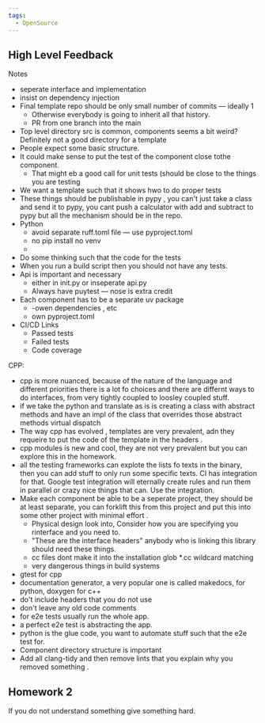 ```yaml
---
tags:
  - OpenSource
---
```

## High Level Feedback

Notes
- seperate interface and implementation 
- insist on dependency injection
- Final template repo should be only small number of commits — ideally 1
	- Otherwise everybody is going to inherit all that history.
	- PR from one branch into the main
- Top level directory src is common, components seems a bit weird? Definitely not a good directory for a template
- People expect some basic structure.
- It could make sense to put the test of the component close tothe component.
	- That might eb a good call for unit tests (should be close to the things you are testing
- We want a template such that it shows hwo to do proper tests
- These things should be publishable in pypy , you can't just take a class and send it to pypy, you cant push a calculator with add and subtract to pypy but all the mechanism should be in the repo. 
- Python
	- avoid separate ruff.toml file — use pyproject.toml
	- no pip install no venv
	- 
- Do some thinking such that the code for the tests 
- When you run a build script then you should not have any tests.
- Api is important and necessary 
	- either in init.py or inseperate api.py 
	- Always have puytest — nose is extra credit
- Each component has to be a separate uv package 
	- -owen dependencies , etc
	- own pyproject.toml
- CI/CD Links
	- Passed tests
	- Failed tests
	- Code coverage

CPP:
- cpp is more nuanced, because of the nature of the language and different priorities there is a lot fo choices and there are differnt ways to do interfaces, from very tightly coupled to loosley coupled stuff.
- if we take the python and translate as is is creating a class with abstract methods and have an impl of the class that overrides those abstract methods virtual dispatch
- The way cpp has evolved , templates are very prevalent, adn they requeire to put the code of the template in the headers .
- cpp modules is new and cool, they are not very prevalent but you can explore this in the homework. 
- all the testing frameworks can explote the lists fo texts in the binary, then you can add stuff to only run some specific texts. CI has integration for that. Google test integration will eternally create rules and run them in parallel or crazy nice things that can. Use the integration.
- Make each component be able to be a seperate project, they should be at least separate, you can forklift this from this project and put this into some other project with minimal effort .
	- Physical design look into, Consider how you are specifying you rinterface and you need to. 
	- "These are the interface headers" anybody who is linking this library should need these things.
	- cc files dont make it into the installation glob \*.cc wildcard matching
	- very dangerous things in build systems
- gtest for cpp
- documentation generator, a very popular one is called makedocs, for python, doxygen for c++ 
- do't include headers that you do not use
- don't leave any old code comments
- for e2e tests usually run the whole app. 
- a perfect e2e test is abstracting the app.
- python is the glue code, you want to automate stuff such that the e2e test for.
- Component directory structure is important
- Add all clang-tidy and then remove lints that you explain why you removed something .
## Homework 2
If you do not understand something give something hard.
